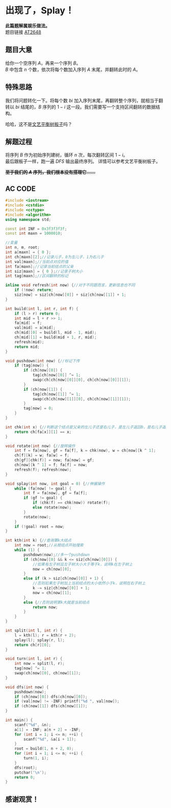 # 出现了，Splay！
**此篇题解属娱乐做法。**  
题目链接 [AT2648](https://www.luogu.com.cn/problem/AT2648)
## 题目大意
给你一个空序列 $A$，再来一个序列 $B$。  
$B$ 中包含 $n$ 个数，依次将每个数加入序列 $A$ 末尾，并翻转此时的 $A$。
## 特殊思路
我们将问题转化一下。将每个数 $bi$ 加入序列末尾，再翻转整个序列，就相当于翻转以 $bi$ 结尾的，$B$ 序列的 $1-i$ 这一段。我们需要写一个支持区间翻转的数据结构。

哈哈，这不是[文艺平衡树板子](https://www.luogu.com.cn/problem/P3391)吗？
## 解题过程
将序列 $B$ 作为初始序列建树，循环 $n$ 次，每次翻转区间 $1-i$。  
最后跟板子一样，跑一遍 $DFS$ 输出最终序列。
详情可以参考文艺平衡树板子。

**~~至于我们的 $A$ 序列，我们根本没有搭理它……~~**
## AC CODE
```cpp
#include <iostream>
#include <cstdio>
#include <cctype>
#include <algorithm>
using namespace std;

const int INF = 0x3f3f3f3f;
const int maxn = 1000010;

//变量
int n, m, root;
int a[maxn] = { 0 }; 
int ch[maxn][2];//记录儿子，0为左儿子，1为右儿子
int val[maxn];//当前点对应的值
int fa[maxn];//记录当前结点的父亲
int siz[maxn] = { 0 };//记录子树大小
int tag[maxn];//区间翻转的标记 

inline void refresh(int now) {//对于不同题而言，更新信息也不同 
	if (!now) return;
	siz[now] = siz[ch[now][0]] + siz[ch[now][1]] + 1;
} 

int build(int l, int r, int f) {
	if (l > r) return 0;
	int mid = l + r >> 1;
	fa[mid] = f;
	val[mid] = a[mid];
	ch[mid][0] = build(l, mid - 1, mid);
	ch[mid][1] = build(mid + 1, r, mid);
	refresh(mid);
	return mid;
}

void pushdown(int now) {//标记下传 
	if (tag[now]) {
		if (ch[now][0]) {
			tag[ch[now][0]] ^= 1;
			swap(ch[ch[now][0]][0], ch[ch[now][0]][1]);
		}
		if (ch[now][1]) {
			tag[ch[now][1]] ^= 1;
			swap(ch[ch[now][1]][0], ch[ch[now][1]][1]);
		}
		tag[now] = 0;
	}
}

int chk(int x) {//判断这个结点是父亲的左儿子还是右儿子，是左儿子返回0，是右儿子返回1 
	return ch[fa[x]][1] == x;
} 

void rotate(int now) {//旋转操作 
	int f = fa[now], gf = fa[f], k = chk(now), w = ch[now][k ^ 1];
	ch[f][k] = w; fa[w] = f;
	ch[gf][chk(f)] = now; fa[now] = gf;
	ch[now][k ^ 1] = f; fa[f] = now;
	refresh(f); refresh(now);
} 

void splay(int now, int goal = 0) {//伸展操作 
	while (fa[now] != goal) {
		int f = fa[now], gf = fa[f];
		if (gf != goal) {
			if (chk(f) == chk(now)) rotate(f);
			else rotate(now);
		}
		rotate(now);
	} 
	if (!goal) root = now;
}

int kth(int k) {//查询第k大结点 
	int now = root;//从根结点开始搜索
	while (1) {
		pushdown(now);//多一个pushdown 
		if (ch[now][0] && k <= siz[ch[now][0]]) {
			//如果有左子树且左子树大小大于等于k，说明k在左子树上
			now = ch[now][0]; 
		}
		else if (k > siz[ch[now][0]] + 1) {
			//否则如果左子树加上当前结点的大小依然小于k，说明在右子树上
			k -= siz[ch[now][0]] + 1;
			now = ch[now][1];
		}
		else {//否则说明第k大就是当前结点 
			return now;
		}
	} 
}

int split(int l, int r) {
	l = kth(l); r = kth(r + 2);
	splay(l); splay(r, l);
	return ch[r][0];
}

void turn(int l, int r) {
	int now = split(l, r);
	tag[now] ^= 1;
	swap(ch[now][0], ch[now][1]);
}

void dfs(int now) {
	pushdown(now);
	if (ch[now][0]) dfs(ch[now][0]);
	if (val[now] != -INF) printf("%d ", val[now]);
	if (ch[now][1]) dfs(ch[now][1]);
}

int main() {
	scanf("%d", &n);
	a[1] = -INF; a[n + 2] = -INF;
	for (int i = 1; i <= n; ++i) {
		scanf("%d", &a[i + 1]);
	}
	root = build(1, n + 2, 0);
	for (int i = 1; i <= n; ++i) {
		turn(1, i);
	}
	dfs(root);
	putchar('\n');
	return 0;
}
```
## 感谢观赏！